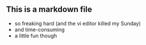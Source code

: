 ## This is a markdown file
* so freaking hard (and the vi editor killed my Sunday)
* and time-consuming
* a little fun though
